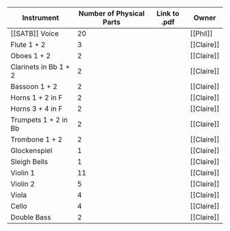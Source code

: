 | Instrument            | Number of Physical Parts | Link to .pdf | Owner      |
| --------------------- | ------------------------ | ------------ | ---------- |
| [[SATB]] Voice        | 20                       |              | [[Phil]]   |
| Flute 1 + 2           | 3                        |              | [[Claire]] |
| Oboes 1 + 2           | 2                        |              | [[Claire]] |
| Clarinets in Bb 1 + 2 | 2                        |              | [[Claire]] |
| Bassoon 1 + 2         | 2                        |              | [[Claire]] |
| Horns 1 + 2 in F      | 2                        |              | [[Claire]] |
| Horns 3 + 4 in F      | 2                        |              | [[Claire]] |
| Trumpets 1 + 2 in Bb  | 2                        |              | [[Claire]] |
| Trombone 1 + 2        | 2                        |              | [[Claire]] |
| Glockenspiel          | 1                        |              | [[Claire]] |
| Sleigh Bells          | 1                        |              | [[Claire]] |
| Violin 1              | 11                       |              | [[Claire]] |
| Violin 2              | 5                        |              | [[Claire]] |
| Viola                 | 4                        |              | [[Claire]] |
| Cello                 | 4                        |              | [[Claire]] |
| Double Bass           | 2                        |              | [[Claire]] |
